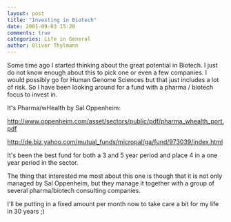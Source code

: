 ```yaml
---
layout: post
title: "Investing in Biotech"
date: 2001-09-03 15:20
comments: true
categories: Life in General
author: Oliver Thylmann
---
```



Some time ago I started thinking about the great potential in Biotech. I just do not know enough about this to pick one or even a few companies. I would possibly go for Human Genome Sciences but that just includes a lot of risk. So I have been looking around for a fund with a pharma / biotech focus to invest in.

It's Pharma/wHealth by Sal Oppenheim:

http://www.oppenheim.com/asset/sectors/public/pdf/pharma_whealth_port.pdf

http://de.biz.yahoo.com/mutual_funds/micropal/ga/fund/973039/index.html

It's been the best fund for both a 3 and 5 year period and place 4 in a one year period in the sector.

The thing that interested me most about this one is though that it is not only managed by Sal Oppenheim, but they manage it together with a group of several pharma/biotech consulting companies. 

I'll be putting in a fixed amount per month now to take care a bit for my life in 30 years ;)


